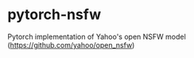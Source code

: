 # pytorch-nsfw
Pytorch implementation of Yahoo's open NSFW model (https://github.com/yahoo/open_nsfw)
